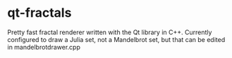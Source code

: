 # qt-fractals
Pretty fast fractal renderer written with the Qt library in C++.  Currently configured to draw a Julia set, not a Mandelbrot set, but that can be edited in mandelbrotdrawer.cpp
